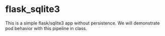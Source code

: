 # flask_sqlite3
This is a simple flask/sqlite3 app without persistence.  We will demonstrate pod behavior with this pipeline in class.
